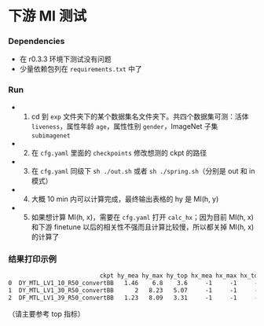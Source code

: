 # 下游 MI 测试


### Dependencies

- 在 r0.3.3 环境下测试没有问题
- 少量依赖包列在 `requirements.txt` 中了


### Run

- 1. cd 到 `exp` 文件夹下的某个数据集名文件夹下。共四个数据集可测：活体 `liveness`，属性年龄 `age`，属性性别 `gender`，ImageNet 子集 `subimagenet`
- 2. 在 `cfg.yaml` 里面的 `checkpoints` 修改想测的 ckpt 的路径
- 3. 在 `cfg.yaml` 同级下 `sh ./out.sh` 或者 `sh ./spring.sh`（分别是 out 和 in 模式）
- 4. 大概 10 min 内可以计算完成，最终输出表格的 hy 是 MI(h, y)
- 5. 如果想计算 MI(h, x)，需要在 `cfg.yaml` 打开 `calc_hx`；因为目前 MI(h, x) 和下游 finetune 以后的相关性不强而且计算比较慢，所以都关掉 MI(h, x) 的计算了

### 结果打印示例

```txt
                          ckpt hy_mea hy_max hy_top hx_mea hx_max hx_top
0  DY_MTL_LV1_10_R50_convertBB   1.46    6.8    3.6     -1     -1     -1
1  DY_MTL_LV1_30_R50_convertBB      2   8.23   5.07     -1     -1     -1
2  DF_MTL_LV1_39_R50_convertBB   1.23   8.09   3.31     -1     -1     -1
```

（请主要参考 top 指标）
